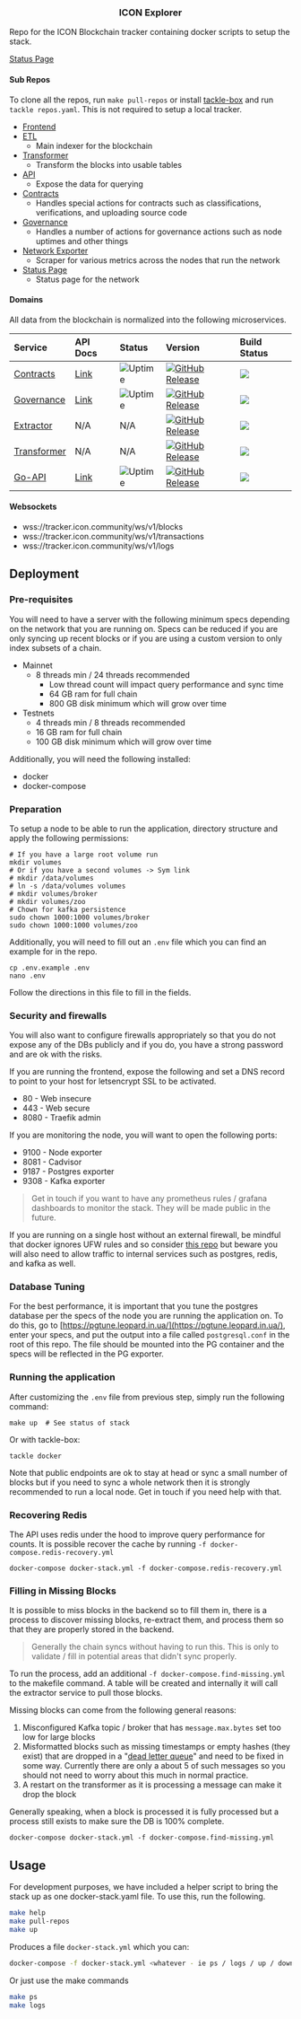 <p align="center">
  <h3 align="center">ICON Explorer</h3>
</p>

Repo for the ICON Blockchain tracker containing docker scripts to setup the stack.

[Status Page](https://status.icon.sudoblock.io)

#### Sub Repos

To clone all the repos, run `make pull-repos` or install [tackle-box](https://github.com/robcxyz/tackle-box) and run `tackle repos.yaml`. This is not required to setup a local tracker. 

- [Frontend](https://github.com/sudoblockio/icon-tracker-frontend)
- [ETL](https://github.com/sudoblockio/icon-go-etl)
    - Main indexer for the blockchain
- [Transformer](https://github.com/sudoblockio/icon-transformer)
    - Transform the blocks into usable tables
- [API](https://github.com/sudoblockio/icon-go-api)
    - Expose the data for querying
- [Contracts](https://github.com/sudoblockio/icon-contracts)
  - Handles special actions for contracts such as classifications, verifications, and uploading source code 
- [Governance](https://github.com/sudoblockio/icon-contracts)
  - Handles a number of actions for governance actions such as node uptimes and other things 
- [Network Exporter](https://github.com/sudoblockio/icon-network-exporter)
    - Scraper for various metrics across the nodes that run the network
- [Status Page](https://github.com/sudoblockio/icon-status-page)
    - Status page for the network 

#### Domains

All data from the blockchain is normalized into the following microservices.

| Service                                                          | API Docs                                                      | Status                                                                                                                                                                                 | Version | Build Status | 
|:-----------------------------------------------------------------|:--------------------------------------------------------------|:---------------------------------------------------------------------------------------------------------------------------------------------------------------------------------------|:---- | :---- | 
| [Contracts](https://github.com/sudoblockio/icon-contracts)       | [Link](https://tracker.icon.community/api/v1/contracts/docs)  | ![Uptime](https://img.shields.io/endpoint?url=https%3A%2F%2Fraw.githubusercontent.com%2Fsudoblockio%2Ficon-status-page%2Fmaster%2Fapi%2Fprod-mainnet-contracts-service%2Fuptime.json)  | [![GitHub Release](https://img.shields.io/github/release/sudoblockio/icon-contracts.svg?style=flat)]() | ![](https://github.com/sudoblockio/icon-contracts/workflows/push-main-dockerhub/badge.svg?branch=main)
| [Governance](https://github.com/sudoblockio/icon-governance)     | [Link](https://tracker.icon.community/api/v1/governance/docs) | ![Uptime](https://img.shields.io/endpoint?url=https%3A%2F%2Fraw.githubusercontent.com%2Fsudoblockio%2Ficon-status-page%2Fmaster%2Fapi%2Fprod-mainnet-governance-service%2Fuptime.json) | [![GitHub Release](https://img.shields.io/github/release/sudoblockio/icon-governance.svg?style=flat)]() | ![](https://github.com/sudoblockio/icon-governance/workflows/push-main-dockerhub/badge.svg?branch=main)
| [Extractor](https://github.com/sudoblockio/icon-extractor)       | N/A                                                           | N/A                                                                                                                                                                                    | [![GitHub Release](https://img.shields.io/github/release/sudoblockio/icon-extractor.svg?style=flat)]() | ![](https://github.com/sudoblockio/icon-extractor/workflows/push-main/badge.svg?branch=main)
| [Transformer](https://github.com/sudoblockio/icon-transformer)   | N/A                                                           | N/A                                                                                                                                                                                    | [![GitHub Release](https://img.shields.io/github/release/sudoblockio/icon-transformer.svg?style=flat)]() | ![](https://github.com/sudoblockio/icon-transformer/workflows/push-main/badge.svg?branch=main)
| [Go-API](https://github.com/sudoblockio/icon-go-api)             | [Link](https://tracker.icon.community/api/v1/docs)    | ![Uptime](https://img.shields.io/endpoint?url=https%3A%2F%2Fraw.githubusercontent.com%2Fsudoblockio%2Ficon-status-page%2Fmaster%2Fapi%2Fprod-mainnet-api%2Fuptime.json)                | [![GitHub Release](https://img.shields.io/github/release/sudoblockio/icon-go-api.svg?style=flat)]() | ![](https://github.com/sudoblockio/icon-go-api/workflows/push-main/badge.svg?branch=main)


#### Websockets

- wss://tracker.icon.community/ws/v1/blocks
- wss://tracker.icon.community/ws/v1/transactions
- wss://tracker.icon.community/ws/v1/logs

## Deployment 

### Pre-requisites

You will need to have a server with the following minimum specs depending on the network that you are running on. Specs can be reduced if you are only syncing up recent blocks or if you are using a custom version to only index subsets of a chain.

- Mainnet
  - 8 threads min / 24 threads recommended
    - Low thread count will impact query performance and sync time
    - 64 GB ram for full chain
    - 800 GB disk minimum which will grow over time
- Testnets
  - 4 threads min / 8 threads recommended
  - 16 GB ram for full chain
  - 100 GB disk minimum which will grow over time

Additionally, you will need the following installed:

- docker
- docker-compose

### Preparation

To setup a node to be able to run the application, directory structure and apply the following permissions:

```shell
# If you have a large root volume run 
mkdir volumes 
# Or if you have a second volumes -> Sym link  
# mkdir /data/volumes
# ln -s /data/volumes volumes
# mkdir volumes/broker
# mkdir volumes/zoo
# Chown for kafka persistence 
sudo chown 1000:1000 volumes/broker
sudo chown 1000:1000 volumes/zoo
```

Additionally, you will need to fill out an `.env` file which you can find an example for in the repo.

```shell
cp .env.example .env
nano .env
```

Follow the directions in this file to fill in the fields.

### Security and firewalls

You will also want to configure firewalls appropriately so that you do not expose any of the DBs publicly and if you do, you have a strong password and are ok with the risks.

If you are running the frontend, expose the following and set a DNS record to point to your host for letsencrypt SSL to be activated.

- 80 - Web insecure
- 443 - Web secure
- 8080 - Traefik admin

If you are monitoring the node, you will want to open the following ports:

- 9100 - Node exporter
- 8081 - Cadvisor
- 9187 - Postgres exporter
- 9308 - Kafka exporter

> Get in touch if you want to have any prometheus rules / grafana dashboards to monitor the stack. They will be made public in the future.

If you are running on a single host without an external firewall, be mindful that docker ignores UFW rules and so consider [this repo](https://github.com/chaifeng/ufw-docker) but beware you will also need to allow traffic to internal services such as postgres, redis, and kafka as well.

### Database Tuning

For the best performance, it is important that you tune the postgres database per the specs of the node you are running the application on. To do this, go to [https://pgtune.leopard.in.ua/](https://pgtune.leopard.in.ua/), enter your specs, and put the output into a file called `postgresql.conf` in the root of this repo.  The file should be mounted into the PG container and the specs will be reflected in the PG exporter.

### Running the application

After customizing the `.env` file from previous step, simply run the following command:

```shell
make up  # See status of stack 
```

Or with tackle-box:

```shell
tackle docker 
```

Note that public endpoints are ok to stay at head or sync a small number of blocks but if you need to sync a whole network then it is strongly recommended to run a local node. Get in touch if you need help with that. 

### Recovering Redis

The API uses redis under the hood to improve query performance for counts. It is possible recover the cache by running `-f docker-compose.redis-recovery.yml`

```shell
docker-compose docker-stack.yml -f docker-compose.redis-recovery.yml
```

### Filling in Missing Blocks

It is possible to miss blocks in the backend so to fill them in, there is a process to discover missing blocks, re-extract them, and process them so that they are properly stored in the backend.

> Generally the chain syncs without having to run this. This is only to validate / fill in potential areas that didn't sync properly. 

To run the process, add an additional `-f docker-compose.find-missing.yml` to the makefile command.  A table will be created and internally it will call the extractor service to pull those blocks.

Missing blocks can come from the following general reasons:

1. Misconfigured Kafka topic / broker that has `message.max.bytes` set too low for large blocks
2. Misformatted blocks such as missing timestamps or empty hashes (they exist) that are dropped in a "[dead letter queue](https://medium.com/@sannidhi.s.t/dead-letter-queues-dlqs-in-kafka-afb4b6835309)" and need to be fixed in some way.  Currently there are only a about 5 of such messages so you should not need to worry about this much in normal practice.
3. A restart on the transformer as it is processing a message can make it drop the block

Generally speaking, when a block is processed it is fully processed but a process still exists to make sure the DB is 100% complete.

```shell
docker-compose docker-stack.yml -f docker-compose.find-missing.yml
```

## Usage

For development purposes, we have included a helper script to bring the stack up as one docker-stack.yaml file. To use
this, run the following.

```bash
make help 
make pull-repos 
make up 
```

Produces a file `docker-stack.yml` which you can:

```bash
docker-compose -f docker-stack.yml <whatever - ie ps / logs / up / down>
```

Or just use the make commands

```bash
make ps 
make logs 
```